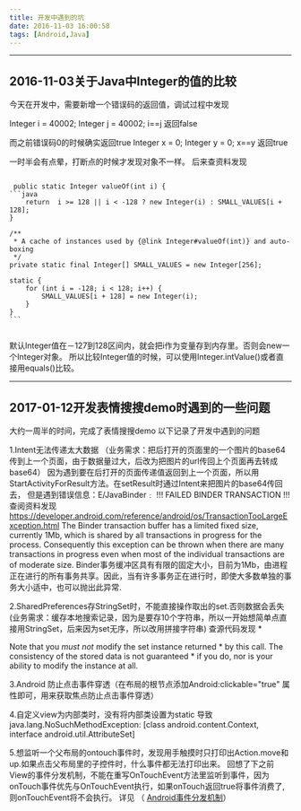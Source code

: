 ```yaml
---
title: 开发中遇到的坑
date: 2016-11-03 16:00:58
tags: [Android,Java]
---
```


---

2016-11-03关于Java中Integer的值的比较
---

今天在开发中，需要新增一个错误码的返回值，调试过程中发现


 Integer i = 40002;
 Integer j = 40002;
 i==j 返回false

 而之前错误码0的时候确实返回true
 Integer x = 0;
 Integer y = 0;
 x==y 返回true

 一时半会有点晕，打断点的时候才发现对象不一样。
 后来查资料发现
<pre><code>
 public static Integer valueOf(int i) {
```java
    return  i >= 128 || i < -128 ? new Integer(i) : SMALL_VALUES[i + 128];
}

/**
 * A cache of instances used by {@link Integer#valueOf(int)} and auto-boxing
 */
private static final Integer[] SMALL_VALUES = new Integer[256];

static {
    for (int i = -128; i < 128; i++) {
        SMALL_VALUES[i + 128] = new Integer(i);
    }
}
```
 </code></pre>
 默认Integer值在－127到128区间内，就会把i作为变量存到内存里。否则会new一个Integer对象。
 所以比较Integer值的时候，可以使用Integer.intValue()或者直接用equals()比较。

---

2017-01-12开发表情搜搜demo时遇到的一些问题
---

大约一周半的时间，完成了表情搜搜demo
以下记录了开发中遇到的问题

1.Intent无法传递太大数据
（业务需求：把后打开的页面里的一个图片的base64传到上一个页面，由于数据量过大，后改为把图片的url传回上个页面再去转成base64）
因为遇到要在后打开的页面传递值返回到上一个页面，所以用StartActivityForResult方法。在setResult时通过Intent来把图片的base64传回去，
但是遇到错误信息：E/JavaBinder﹕ !!! FAILED BINDER TRANSACTION !!!
查阅资料发现  https://developer.android.com/reference/android/os/TransactionTooLargeException.html
The Binder transaction buffer has a limited fixed size, currently 1Mb, which is shared by all transactions in progress for the process. Consequently this exception can be thrown when there are many transactions in progress even when most of the individual transactions are of moderate size.
Binder事务缓冲区具有有限的固定大小，目前为1Mb，由进程正在进行的所有事务共享。因此，当有许多事务正在进行时，即使大多数单独的事务大小适中，也可以抛出此异常.


2.SharedPreferences存StringSet时，不能直接操作取出的set.否则数据会丢失
(业务需求：缓存本地搜索记录，因为是要存10个字符串，所以一开始想简单点直接用StringSet，后来因为set无序，所以改用拼接字符串)
查源代码发现  *<p>Note that you <em>must not</em> modify the set instance returned
            * by this call.  The consistency of the stored data is not guaranteed
            * if you do, nor is your ability to modify the instance at all.

3.Android 防止点击事件穿透（在布局的根节点添加Android:clickable="true" 属性即可，用来获取焦点防止点击事件穿透）

4.自定义view为内部类时，没有将内部类设置为static 
导致java.lang.NoSuchMethodException: <init> [class android.content.Context, interface android.util.AttributeSet]

5.想监听一个父布局的ontouch事件时，发现用手触摸时只打印出Action.move和up.如果点击父布局里的子控件时，什么事件都无法打印出来。
回想了下之前View的事件分发机制，不能在重写OnTouchEvent方法里监听到事件，因为onTouch事件优先与OnTouchEvent执行，如果onTouch返回true将事件消费了,则onTouchEvent将不会执行。
详见 （ <a href="http://darrenfantasy.com/2016/11/08/android_event_dispatch/">Android事件分发机制</a>）